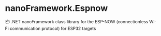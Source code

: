 # nanoFramework.Espnow
📦 .NET nanoFramework class library for the ESP-NOW (connectionless Wi-Fi communication protocol) for ESP32 targets
